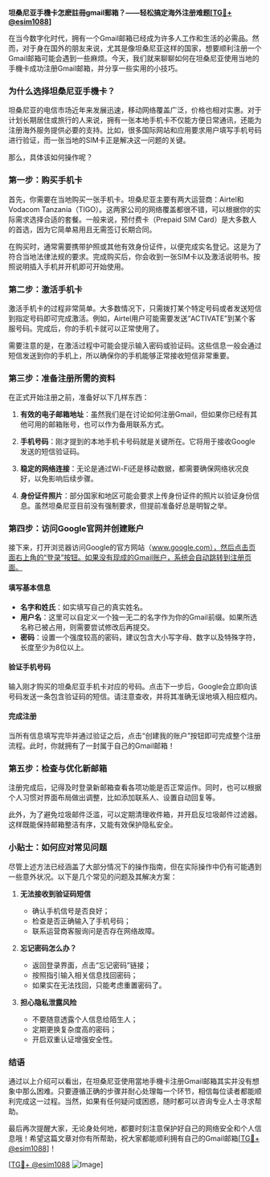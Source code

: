 **坦桑尼亚手機卡怎麽註冊gmail郵箱？——轻松搞定海外注册难题[[TG💪+ @esim1088](https://t.me/s/esim1088)]**

在当今数字化时代，拥有一个Gmail邮箱已经成为许多人工作和生活的必需品。然而，对于身在国外的朋友来说，尤其是像坦桑尼亚这样的国家，想要顺利注册一个Gmail邮箱可能会遇到一些麻烦。今天，我们就来聊聊如何在坦桑尼亚使用当地的手機卡成功注册Gmail邮箱，并分享一些实用的小技巧。

### **为什么选择坦桑尼亚手機卡？**

坦桑尼亚的电信市场近年来发展迅速，移动网络覆盖广泛，价格也相对实惠。对于计划长期居住或旅行的人来说，拥有一张本地手机卡不仅能方便日常通讯，还能为注册海外服务提供必要的支持。比如，很多国际网站和应用要求用户填写手机号码进行验证，而一张当地的SIM卡正是解决这一问题的关键。

那么，具体该如何操作呢？

### **第一步：购买手机卡**

首先，你需要在当地购买一张手机卡。坦桑尼亚主要有两大运营商：Airtel和Vodacom Tanzania（TIGO）。这两家公司的网络覆盖都很不错，可以根据你的实际需求选择合适的套餐。一般来说，预付费卡（Prepaid SIM Card）是大多数人的首选，因为它简单易用且无需签订长期合同。

在购买时，通常需要携带护照或其他有效身份证件，以便完成实名登记。这是为了符合当地法律法规的要求。完成购买后，你会收到一张SIM卡以及激活说明书。按照说明插入手机并开机即可开始使用。

### **第二步：激活手机卡**

激活手机卡的过程非常简单。大多数情况下，只需拨打某个特定号码或者发送短信到指定号码即可完成激活。例如，Airtel用户可能需要发送“ACTIVATE”到某个客服号码。完成后，你的手机卡就可以正常使用了。

需要注意的是，在激活过程中可能会提示输入密码或验证码。这些信息一般会通过短信发送到你的手机上，所以确保你的手机能够正常接收短信非常重要。

### **第三步：准备注册所需的资料**

在正式开始注册之前，准备好以下几样东西：

1. **有效的电子邮箱地址**：虽然我们是在讨论如何注册Gmail，但如果你已经有其他可用的邮箱账号，也可以作为备用联系方式。
   
2. **手机号码**：刚才提到的本地手机卡号码就是关键所在。它将用于接收Google发送的短信验证码。

3. **稳定的网络连接**：无论是通过Wi-Fi还是移动数据，都需要确保网络状况良好，以免影响后续步骤。

4. **身份证件照片**：部分国家和地区可能会要求上传身份证件的照片以验证身份信息。虽然坦桑尼亚目前没有强制要求，但提前准备好总是明智之举。

### **第四步：访问Google官网并创建账户**

接下来，打开浏览器访问Google的官方网站（www.google.com），然后点击页面右上角的“登录”按钮。如果没有现成的Gmail账户，系统会自动跳转到注册页面。

#### **填写基本信息**
- **名字和姓氏**：如实填写自己的真实姓名。
- **用户名**：这里可以自定义一个独一无二的名字作为你的Gmail前缀。如果所选名称已被占用，则需要尝试修改后再提交。
- **密码**：设置一个强度较高的密码，建议包含大小写字母、数字以及特殊字符，长度至少为8位以上。

#### **验证手机号码**
输入刚才购买的坦桑尼亚手机卡对应的号码。点击下一步后，Google会立即向该号码发送一条包含验证码的短信。请注意查收，并将其准确无误地填入相应框内。

#### **完成注册**
当所有信息填写完毕并通过验证之后，点击“创建我的账户”按钮即可完成整个注册流程。此时，你就拥有了一封属于自己的Gmail邮箱！

### **第五步：检查与优化新邮箱**

注册完成后，记得及时登录新邮箱查看各项功能是否正常运作。同时，也可以根据个人习惯对界面布局做出调整，比如添加联系人、设置自动回复等。

此外，为了避免垃圾邮件泛滥，可以定期清理收件箱，并开启反垃圾邮件过滤器。这样既能保持邮箱整洁有序，又能有效保护隐私安全。

### **小贴士：如何应对常见问题**

尽管上述方法已经涵盖了大部分情况下的操作指南，但在实际操作中仍有可能遇到一些意外状况。以下是几个常见的问题及其解决方案：

1. **无法接收到验证码短信**
   - 确认手机信号是否良好；
   - 检查是否正确输入了手机号码；
   - 联系运营商客服询问是否存在网络故障。

2. **忘记密码怎么办？**
   - 返回登录界面，点击“忘记密码”链接；
   - 按照指引输入相关信息找回密码；
   - 如果实在无法找回，只能考虑重置密码了。

3. **担心隐私泄露风险**
   - 不要随意透露个人信息给陌生人；
   - 定期更换复杂度高的密码；
   - 开启双重认证增强安全性。

### **结语**

通过以上介绍可以看出，在坦桑尼亚使用當地手機卡注册Gmail邮箱其实并没有想象中那么困难。只要遵循正确的步骤并耐心处理每一个环节，相信每位读者都能顺利完成这一过程。当然，如果有任何疑问或困惑，随时都可以咨询专业人士寻求帮助。

最后再次提醒大家，无论身处何地，都要时刻注意保护好自己的网络安全和个人信息哦！希望这篇文章对你有所帮助，祝大家都能顺利拥有自己的Gmail邮箱[[TG💪+ @esim1088](https://t.me/s/esim1088)]！

[[TG💪+ @esim1088](https://t.me/s/esim1088) ![Image](https://i.postimg.cc/4NQfJmqS/Snipaste-2025-05-13-00-14-12.png)]